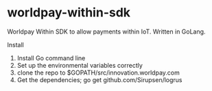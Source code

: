 # worldpay-within-sdk
Worldpay Within SDK to allow payments within IoT. Written in GoLang.

Install
1. Install Go command line
2. Set up the environmental variables correctly
3. clone the repo to $GOPATH/src/innovation.worldpay.com
4. Get the dependencies; go get github.com/Sirupsen/logrus
